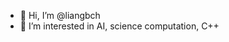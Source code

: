 - 👋 Hi, I’m @liangbch
- 👀 I’m interested in AI, science computation, C++

<!---
liangbch/liangbch is a ✨ special ✨ repository because its `README.md` (this file) appears on your GitHub profile.
You can click the Preview link to take a look at your changes.
--->
